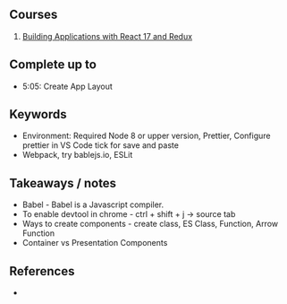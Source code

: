 ## Courses

1. [Building Applications with React 17 and Redux](https://app.pluralsight.com/library/courses/react-redux-react-router-es6/table-of-contents)

## Complete up to

- 5:05: Create App Layout

## Keywords

- Environment: Required Node 8 or upper version, Prettier, Configure prettier in VS Code tick for save and paste
- Webpack, try bablejs.io, ESLit

## Takeaways / notes

- Babel - Babel is a Javascript compiler.
- To enable devtool in chrome - ctrl + shift + j -> source tab
- Ways to create components - create class, ES Class, Function, Arrow Function
- Container vs Presentation Components

## References

-
